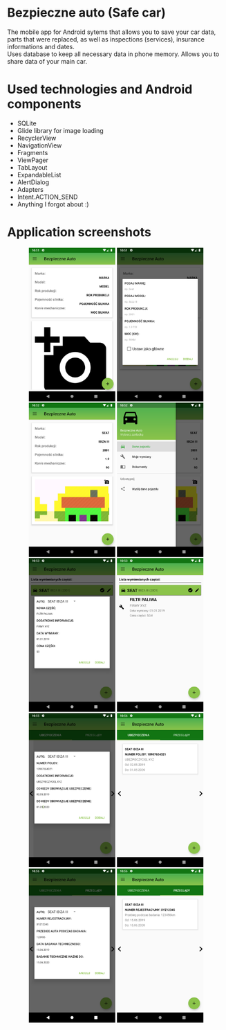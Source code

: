 # Bezpieczne auto (Safe car)
The mobile app for Android sytems that allows you to save your car data, parts that were replaced, as well as inspections (services), insurance informations and dates.<br>
Uses database to keep all necessary data in phone memory. Allows you to share data of your main car.
# Used technologies and Android components
- SQLite
- Glide library for image loading
- RecyclerView 
- NavigationView
- Fragments
- ViewPager
- TabLayout
- ExpandableList
- AlertDialog
- Adapters
- Intent.ACTION_SEND
- Anything I forgot about :)
# Application screenshots
<p align="middle">
  <img src="https://github.com/pinky169/Images/blob/master/auto.png" width=200 />
  <img src="https://github.com/pinky169/Images/blob/master/auto1.png" width=200 />
  <img src="https://github.com/pinky169/Images/blob/master/auto2.png" width=200 />
  <img src="https://github.com/pinky169/Images/blob/master/auto3.png" width=200 />
  <img src="https://github.com/pinky169/Images/blob/master/auto4.png" width=200 />
  <img src="https://github.com/pinky169/Images/blob/master/auto5.png" width=200 />
  <img src="https://github.com/pinky169/Images/blob/master/auto6.png" width=200 />
  <img src="https://github.com/pinky169/Images/blob/master/auto7.png" width=200 />
  <img src="https://github.com/pinky169/Images/blob/master/auto8.png" width=200 />
  <img src="https://github.com/pinky169/Images/blob/master/auto9.png" width=200 />
</p>
